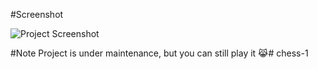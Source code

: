 #Screenshot

![Project Screenshot](https://jasurgraduate.github.io/chess-1/img/scrn.png)

#Note
Project is under maintenance, but you can still play it 😹#   c h e s s - 1 
 
 
